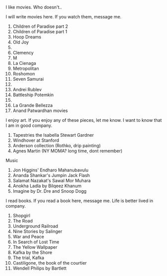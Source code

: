 I like movies. Who doesn't..

I will write movies here. If you watch them, message me.

1. Children of Paradise part 2
2. Children of Paradise part 1
3. Hoop Dreams
4. Old Joy
5. 
6. Clemency
7. M
8. La Cienaga 
9. Metropolitan
10. Roshomon
11. Seven Samurai
12. 
13. Andrei Rublev
14. Battleship Potemkin
15. 
16. La Grande Bellezza
17. Anand Patwardhan movies

I enjoy art. If you enjoy any of these pieces, let me know. I want to know that I am in good company.

1. Tapestries the Isabella Stewart Gardner
2. Windhover at Stanford
3. Anderson collection (Rothko, drip painting)
4. Agnes Martin (NY MOMA? long time, dont remember)

Music
1. Jon Higgins' Endharo Mahanubavulu
2. Ananda Shankar's Jumpin Jack Flash
3. Salamat Nazakat's Sawal Mor Muhara
4. Anokha Ladla by Bilqeez Khanum
5. Imagine by Dr. Dre and Snoop Dogg


I read books. If you read a book here, message me. Life is better lived in company.

1. Shopgirl
2. The Road
3. Underground Railroad
4. Nine Stories by Salinger
5. War and Peace
6. In Search of Lost Time
7. The Yellow Wallpaper
8. Kafka by the Shore
9. The trial, Kafka
10. Castiligone, the book of the courtier
11. Wendell Philips by Bartlett